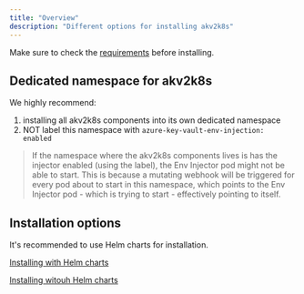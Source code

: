 ```yaml
---
title: "Overview"
description: "Different options for installing akv2k8s"
---
```


Make sure to check the [requirements](installation/requirements) before installing. 

## Dedicated namespace for akv2k8s

We highly recommend: 

1. installing all akv2k8s components into its own dedicated namespace
2. NOT label this namespace with `azure-key-vault-env-injection: enabled`

> If the namespace where the akv2k8s components lives is has the injector enabled (using the label), the Env Injector pod might not be able to start. This is because a mutating webhook will be triggered for every pod about to start in this namespace, which points to the Env Injector pod - which is trying to start - effectively pointing to itself.

## Installation options

It's recommended to use Helm charts for installation.

[Installing with Helm charts](installation/installing-with-helm)

[Installing witouh Helm charts](installation/installing-without-helm)
